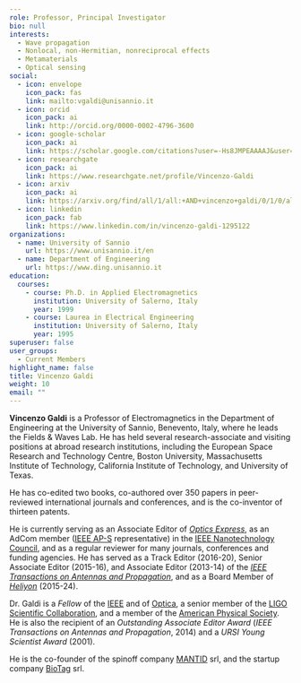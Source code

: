 ```yaml
---
role: Professor, Principal Investigator
bio: null
interests:
  - Wave propagation
  - Nonlocal, non-Hermitian, nonreciprocal effects
  - Metamaterials
  - Optical sensing
social:
  - icon: envelope
    icon_pack: fas
    link: mailto:vgaldi@unisannio.it
  - icon: orcid
    icon_pack: ai
    link: http://orcid.org/0000-0002-4796-3600
  - icon: google-scholar
    icon_pack: ai
    link: https://scholar.google.com/citations?user=-Hs8JMPEAAAAJ&user=Hs8JMPEAAAAJ
  - icon: researchgate
    icon_pack: ai
    link: https://www.researchgate.net/profile/Vincenzo-Galdi
  - icon: arxiv
    icon_pack: ai
    link: https://arxiv.org/find/all/1/all:+AND+vincenzo+galdi/0/1/0/all/0/1
  - icon: linkedin
    icon_pack: fab
    link: https://www.linkedin.com/in/vincenzo-galdi-1295122
organizations:
  - name: University of Sannio
    url: https://www.unisannio.it/en
  - name: Department of Engineering
    url: https://www.ding.unisannio.it
education:
  courses:
    - course: Ph.D. in Applied Electromagnetics
      institution: University of Salerno, Italy
      year: 1999
    - course: Laurea in Electrical Engineering
      institution: University of Salerno, Italy
      year: 1995
superuser: false
user_groups:
  - Current Members
highlight_name: false
title: Vincenzo Galdi
weight: 10
email: ""
---
```

**Vincenzo Galdi** is a Professor of Electromagnetics in the Department of Engineering at the University of Sannio, Benevento, Italy, where he leads the Fields & Waves Lab.
He has held several research-associate and visiting positions at abroad research institutions, including the European Space Research and Technology Centre, Boston University, Massachusetts Institute of Technology, California Institute of Technology, and University of Texas.

He has co-edited two books, co-authored over 350 papers in peer-reviewed international journals and conferences, and is the co-inventor of thirteen patents.

He is currently serving as an Associate Editor of *[Optics Express](https://www.osapublishing.org/oe/home.cfm)*, 
as an AdCom member ([IEEE AP-S](https://ieeeaps.org) representative) in the [IEEE Nanotechnology Council](https://ieeenano.org),
and as a regular reviewer for many journals, conferences and funding agencies. He has served as a Track Editor (2016-20), Senior Associate Editor (2015-16), and Associate Editor (2013-14) of the *[IEEE Transactions on Antennas and Propagation](https://ieeeaps.org/publications/ieee-transactions-on-antennas-and-propagation/ieee-tap-home)*, and as a Board Member of *[Heliyon](https://www.cell.com/heliyon/home)* (2015-24).

Dr. Galdi is a *Fellow* of the [IEEE](http://www.ieee.org) and of [Optica](https://www.optica.org/en-us/home/), a senior member of the [LIGO Scientific Collaboration](https://www.ligo.org), and a member of the [American Physical Society](https://www.aps.org/index.cfm). He is also the recipient of an *Outstanding Associate Editor Award* (*IEEE Transactions on Antennas and Propagation*, 2014) and a *URSI Young Scientist Award* (2001).

He is the co-founder of the spinoff company [MANTID](/spinoff/mantid) srl, and the startup company [BioTag](/spinoff/biotag) srl.
